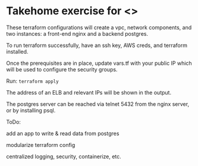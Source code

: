 # Takehome exercise for <>

These terraform configurations will create a vpc, network components, and two instances: 
a front-end nginx and a backend postgres.

To run terraform successfully, have an ssh key, AWS creds, and terraform installed.

Once the prerequisites are in place, update vars.tf with your public IP which will be used to configure the security groups.

Run:  ```terraform apply```

The address of an ELB and relevant IPs will be shown in the output.

The postgres server can be reached via telnet <postgres private IP> 5432 from the nginx server, or by installing psql.
  
ToDo:

add an app to write & read data from postgres

modularize terraform config

centralized logging, security, containerize, etc.

